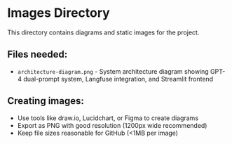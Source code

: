 # Images Directory

This directory contains diagrams and static images for the project.

## Files needed:
- `architecture-diagram.png` - System architecture diagram showing GPT-4 dual-prompt system, Langfuse integration, and Streamlit frontend

## Creating images:
- Use tools like draw.io, Lucidchart, or Figma to create diagrams
- Export as PNG with good resolution (1200px wide recommended)
- Keep file sizes reasonable for GitHub (<1MB per image)